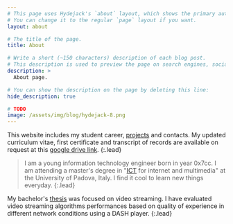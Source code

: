 ```yaml
---
# This page uses Hydejack's `about` layout, which shows the primary author's picture and about text at the top.
# You can change it to the regular `page` layout if you want.
layout: about

# The title of the page.
title: About

# Write a short (~150 characters) description of each blog post.
# This description is used to preview the page on search engines, social media, etc.
description: >
  About page.

# You can show the description on the page by deleting this line:
hide_description: true

# TODO
image: /assets/img/blog/hydejack-8.png
---
```


This website includes my student career, [projects] and contacts.
My updated curriculum vitae, first certificate and transcript of records are available on request at this [google drive link].
{:.lead}

[projects]: /projects/
[google drive link]: https://drive.google.com/drive/folders/1I4cr069Hqpecq6MbcY5tIQ18dPuHCusB?usp=sharing

> I am a young information technology engineer born in year 0x7cc. I am attending a master's degree in "[ICT] for internet and multimedia" at the University of Padova, Italy. I find it cool to learn new things everyday.
{:.lead}

My bachelor's [thesis] was focused on video streaming. I have evaluated video streaming algorithms performances based on quality of experience in different network conditions using a DASH player.
{:.lead}

[ICT]: https://www.unipd.it/en/ict-internet-multimedia
[thesis]: /projects/2018-07-16-dash/
